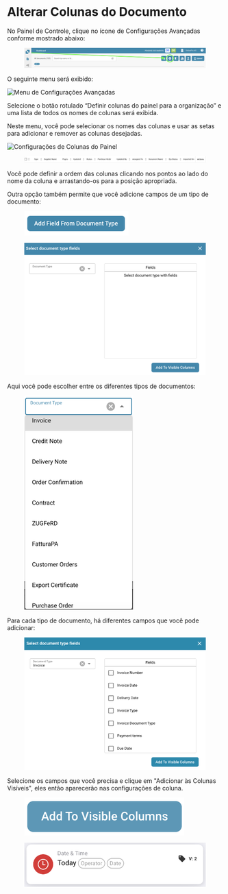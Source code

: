 # Alterar Colunas do Documento

No Painel de Controle, clique no ícone de Configurações Avançadas conforme mostrado abaixo:

<figure><img src="../../.gitbook/assets/change-document-colums1.png" alt=""><figcaption></figcaption></figure>

O seguinte menu será exibido:

![Menu de Configurações Avançadas](https://lh7-us.googleusercontent.com/wWt5QbmwZf44enmOoLcofh6SvyYPiHTav9OiEog\_m2xtnty6X73pFlhfdM9aglx89\_pfbiACZx5BejagV-wAKwlDTuGoGNu5jgbcZ5djrZ\_h1IgGp-8uaq8UHY-umjrs96hb4FZOzHFzdLasg2F\_ftw)

Selecione o botão rotulado “Definir colunas do painel para a organização” e uma lista de todos os nomes de colunas será exibida.

Neste menu, você pode selecionar os nomes das colunas e usar as setas para adicionar e remover as colunas desejadas.

![Configurações de Colunas do Painel](https://lh7-us.googleusercontent.com/cXnnrIR-y4TRDnRE9irGvvjnmkN-HSGEQTh7FiwsjRHzXF7FNjd-\_gLO-m55fLlv6lVjk-VvThgdW5JWgqIVZSm5tfk3hC7xrj68uRE5OgIPMtYIrpxOhhYzk4OMibyDBqvHQ0VZaDAysZohlH8dxm8)

<figure><img src="../../.gitbook/assets/change-document-colums4.png" alt=""><figcaption></figcaption></figure>

Você pode definir a ordem das colunas clicando nos pontos ao lado do nome da coluna e arrastando-os para a posição apropriada.

Outra opção também permite que você adicione campos de um tipo de documento:

<figure><img src="../../.gitbook/assets/change-document-colums5.png" alt="" width="243"><figcaption></figcaption></figure>

<figure><img src="../../.gitbook/assets/change-document-colums6.png" alt="" width="563"><figcaption></figcaption></figure>

Aqui você pode escolher entre os diferentes tipos de documentos:

<figure><img src="../../.gitbook/assets/change-document-colums7.png" alt="" width="254"><figcaption></figcaption></figure>

Para cada tipo de documento, há diferentes campos que você pode adicionar:

<figure><img src="../../.gitbook/assets/change-document-colums8.png" alt="" width="518"><figcaption></figcaption></figure>

Selecione os campos que você precisa e clique em "Adicionar às Colunas Visíveis", eles então aparecerão nas configurações de coluna.

<figure><img src="../../.gitbook/assets/change-document-colums9.png" alt=""><figcaption></figcaption></figure>

<div data-full-width="true">

<figure><img src="../../.gitbook/assets/image%20(6).png" alt=""><figcaption></figcaption></figure>

</div>
